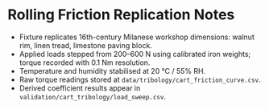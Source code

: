 # Rolling Friction Replication Notes

- Fixture replicates 16th-century Milanese workshop dimensions: walnut rim, linen tread, limestone paving block.
- Applied loads stepped from 200–600 N using calibrated iron weights; torque recorded with 0.1 Nm resolution.
- Temperature and humidity stabilised at 20 °C / 55% RH.
- Raw torque readings stored at `data/tribology/cart_friction_curve.csv`.
- Derived coefficient results appear in `validation/cart_tribology/load_sweep.csv`.
